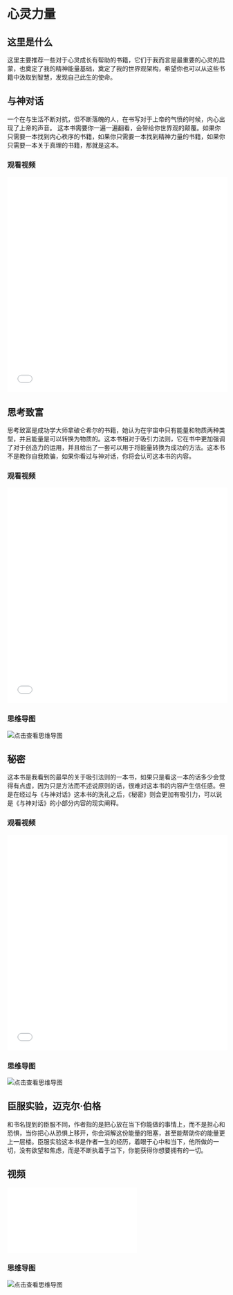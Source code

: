 # 心灵力量

## 这里是什么
这里主要推荐一些对于心灵成长有帮助的书籍，它们于我而言是最重要的心灵的启蒙，也奠定了我的精神能量基础，奠定了我的世界观架构，希望你也可以从这些书籍中汲取到智慧，发现自己此生的使命。

## 与神对话
一个在与生活不断对抗，但不断落魄的人，在书写对于上帝的气愤的时候，内心出现了上帝的声音。
这本书需要你一遍一遍翻看，会带给你世界观的颠覆。如果你只需要一本找到内心秩序的书籍，如果你只需要一本找到精神力量的书籍，如果你只需要一本关于真理的书籍，那就是这本。

### 观看视频
<iframe height=498 width=510 src="//player.bilibili.com/player.html?aid=57934489&bvid=BV1G4411c7yG&cid=101100272&page=1&autoplay=0" scrolling="no" border="0" frameborder="no" framespacing="0" allowfullscreen="true"> </iframe>

## 思考致富
思考致富是成功学大师拿破仑希尔的书籍，她认为在宇宙中只有能量和物质两种类型，并且能量是可以转换为物质的。这本书相对于吸引力法则，它在书中更加强调了对于创造力的运用，并且给出了一套可以用于将能量转换为成功的方法。这本书不是教你自我欺骗，如果你看过与神对话，你将会认可这本书的内容。
### 观看视频
<iframe height=498 width=510 src="//player.bilibili.com/player.html?aid=718959894&bvid=BV1aQ4y1S7mN&cid=435111005&page=1&autoplay=0" scrolling="no" border="0" frameborder="no" framespacing="0" allowfullscreen="true"> </iframe>

### 思维导图
![点击查看思维导图](asset/思考致富.svg)

## 秘密
这本书是我看到的最早的关于吸引法则的一本书，如果只是看这一本的话多少会觉得有点虚，因为只是方法而不述说原则的话，很难对这本书的内容产生信任感。但是在经过与《与神对话》这本书的洗礼之后，《秘密》则会更加有吸引力，可以说是《与神对话》的小部分内容的现实阐释。
### 观看视频
<iframe height=498 width=510 src="//player.bilibili.com/player.html?aid=540468773&bvid=BV1Ri4y1t7jv&cid=185092706&page=1&autoplay=0" scrolling="no" border="0" frameborder="no" framespacing="0" allowfullscreen="true"> </iframe>


### 思维导图
![点击查看思维导图](asset/secret.svg)



## 臣服实验，迈克尔·伯格
和书名提到的臣服不同，作者指的是把心放在当下你能做的事情上，而不是担心和恐惧，当你把心从恐惧上移开，你会消解这份能量的阻塞，甚至能帮助你的能量更上一层楼。臣服实验这本书是作者一生的经历，着眼于心中和当下，他所做的一切，没有欲望和焦虑，而是不断执着于当下，你能获得你想要拥有的一切。

## 视频
<iframe src="//player.bilibili.com/player.html?aid=650089566&bvid=BV1Be4y1G748&cid=957891364&page=1" scrolling="no" border="0" frameborder="no" framespacing="0" allowfullscreen="true"> </iframe>

### 思维导图
![点击查看思维导图](asset/臣服实验.svg)

